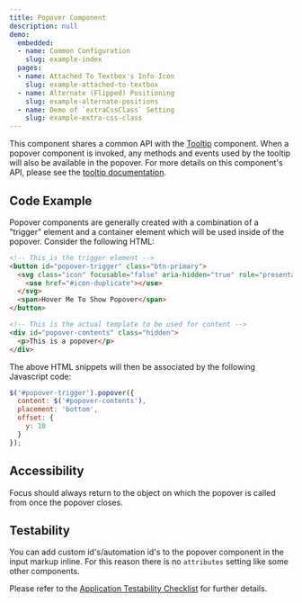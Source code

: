 ```yaml
---
title: Popover Component
description: null
demo:
  embedded:
  - name: Common Configuration
    slug: example-index
  pages:
  - name: Attached To Textbox's Info Icon
    slug: example-attached-to-textbox
  - name: Alternate (Flipped) Positioning
    slug: example-alternate-positions
  - name: Demo of `extraCssClass` Setting
    slug: example-extra-css-class
---
```


This component shares a common API with the [Tooltip](./tooltip) component. When a popover component is invoked, any methods and events used by the tooltip will also be available in the popover. For more details on this component's API, please see the [tooltip documentation](./tooltip).

## Code Example

Popover components are generally created with a combination of a "trigger" element and a container element which will be used inside of the popover.  Consider the following HTML:

```html
<!-- This is the trigger element -->
<button id="popover-trigger" class="btn-primary">
  <svg class="icon" focusable="false" aria-hidden="true" role="presentation">
    <use href="#icon-duplicate"></use>
  </svg>
  <span>Hover Me To Show Popover</span>
</button>

<!-- This is the actual template to be used for content -->
<div id="popover-contents" class="hidden">
  <p>This is a popover</p>
</div>

```

The above HTML snippets will then be associated by the following Javascript code:

```javascript
$('#popover-trigger').popover({
  content: $('#popover-contents'),
  placement: 'bottom',
  offset: {
    y: 10
  }
});
```

## Accessibility

Focus should always return to the object on which the popover is called from once the popover closes.

## Testability

You can add custom id's/automation id's to the popover component in the input markup inline. For this reason there is no `attributes` setting like some other components.

Please refer to the [Application Testability Checklist](https://design.infor.com/resources/application-testability-checklist) for further details.

